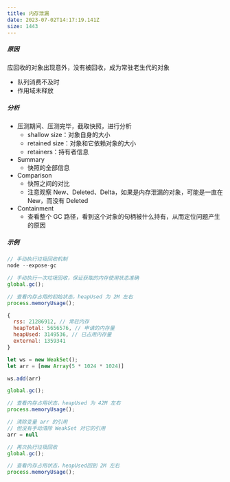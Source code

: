 ```yaml
---
title: 内存泄漏
date: 2023-07-02T14:17:19.141Z
size: 1443
---
```

##### 原因

应回收的对象出现意外，没有被回收，成为常驻老生代的对象

- 队列消费不及时
- 作用域未释放

##### 分析

- 压测期间、压测完毕，截取快照，进行分析
  - shallow size：对象自身的大小
  - retained size：对象和它依赖对象的大小
  - retainers：持有者信息
- Summary
  - 快照的全部信息
- Comparison
  - 快照之间的对比
  - 注意观察 New、Deleted、Delta，如果是内存泄漏的对象，可能是一直在 New，而没有 Deleted
- Containment
  - 查看整个 GC 路径，看到这个对象的句柄被什么持有，从而定位问题产生的原因

##### 示例

```javascript
// 手动执行垃圾回收机制
node --expose-gc

// 手动执行一次垃圾回收，保证获取的内存使用状态准确
global.gc();

// 查看内存占用的初始状态，heapUsed 为 2M 左右
process.memoryUsage();

{
  rss: 21286912, // 常驻内存
  heapTotal: 5656576, // 申请的内存量
  heapUsed: 3149536, // 已占用内存量
  external: 1359341
}

let ws = new WeakSet();
let arr = [new Array(5 * 1024 * 1024)]

ws.add(arr)

global.gc();

// 查看内存占用状态，heapUsed 为 42M 左右
process.memoryUsage();

// 清除变量 arr 的引用
// 但没有手动清除 WeakSet 对它的引用
arr = null

// 再次执行垃圾回收
global.gc();

// 查看内存占用状态，heapUsed回到 2M 左右
process.memoryUsage();
```
